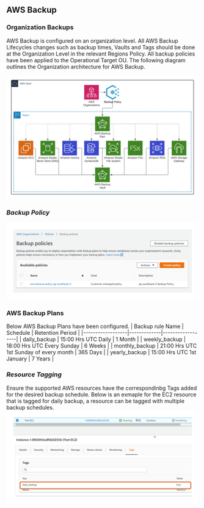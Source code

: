 ## **AWS Backup**

### **Organization Backups**

AWS Backup is configured on an organization level. All AWS Backup Lifecycles changes such as backup times, Vaults and Tags should be done at the Organization Level in the relevant Regions Policy. All backup policies have been applied to the Operational Target OU. The following diagram outlines the Organization architecture for AWS Backup.

![Alt text](./images/AWSBackup.png?raw=true "AWS Backup")

### *Backup Policy*
![Alt text](./images/AWSBackupPolicy.png?raw=true "AWS Backup Policy")

### **AWS Backup Plans**

Below AWS Backup Plans have been configured.
| Backup rule Name |   Schedule  | Retention Period |
|------------------|-------------|------------------|
| daily_backup     | 15:00 Hrs UTC Daily                       | 1 Month  |
| weekly_backup    | 18:00 Hrs UTC Every Sunday                | 6 Weeks  |
| monthly_backup   | 21:00 Hrs UTC 1st Sunday of every month   | 365 Days |
| yearly_backup    | 15:00 Hrs UTC 1st January                 | 7 Years  |

### *Resource Tagging*
Ensure the supported AWS resources have the correspondinbg Tags added for the desired backup schedule. Below is an exmaple for the EC2 resource that is tagged for daily backup, a resource can be tagged with multiple backup schedules.
![Alt text](./images/AwsBackupTag.png?raw=true "AWS Backup Tag")

